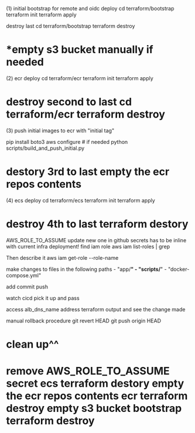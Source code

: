 (1)
initial bootstrap for remote and oidc
deploy
cd terraform/bootstrap
terraform init
terraform apply

destroy last
cd terraform/bootstrap
terraform destroy

*empty s3 bucket manually if needed
===============
(2)
ecr
deploy 
cd terraform/ecr
terraform init
terraform apply

destroy second to last
cd terraform/ecr
terraform destroy
=========
(3)
push initial images to ecr with "initial tag"

pip install boto3
aws configure # if needed
python scripts/build_and_push_initial.py

destory 3rd to last
empty the ecr repos contents
=======
(4)
ecs deploy
cd terraform/ecs
terraform init
terraform apply

destroy 4th to last
terraform destory
========
AWS_ROLE_TO_ASSUME update new one in github secrets has to be inline with current infra deployment!
find iam role aws iam list-roles | grep <role-name-or-prefix>

Then describe it 
aws iam get-role --role-name <your-gha-oidc-role-name>

make changes to files in the following paths
      - "app/**"
      - "scripts/**"
      - "docker-compose.yml"

add commit push

watch cicd pick it up and pass 

access alb_dns_name address terraform output and see the change made

manual rollback procedure
git revert HEAD
git push origin HEAD

clean up^^
===============
remove AWS_ROLE_TO_ASSUME secret
ecs terraform destory
empty the ecr repos contents
ecr terraform destroy
empty s3 bucket
bootstrap terraform destroy
===============